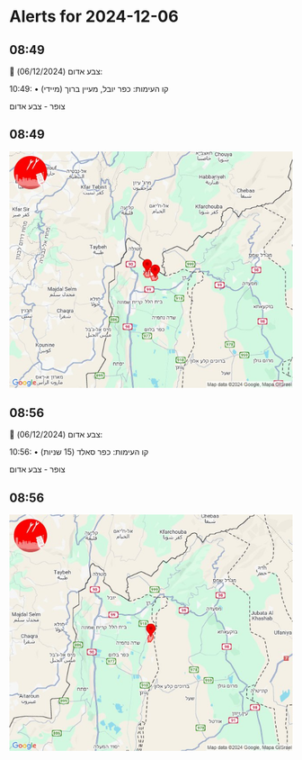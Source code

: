# Alerts for 2024-12-06

## 08:49

🔴 צבע אדום (06/12/2024):

10:49:
• קו העימות: כפר יובל, מעיין ברוך (מיידי)

צופר - צבע אדום

## 08:49

![Photo](images/38089.jpg)

## 08:56

🔴 צבע אדום (06/12/2024):

10:56:
• קו העימות: כפר סאלד (15 שניות)

צופר - צבע אדום

## 08:56

![Photo](images/38091.jpg)

